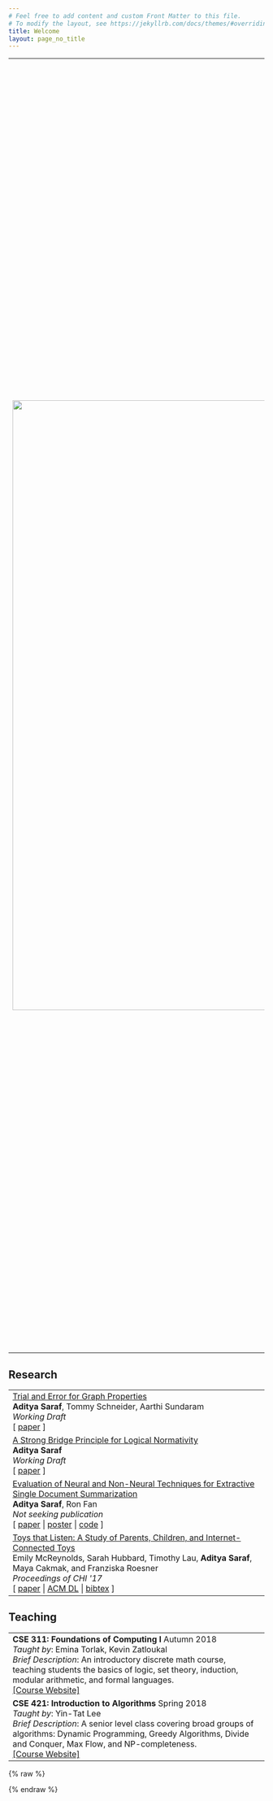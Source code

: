 ```yaml
---
# Feel free to add content and custom Front Matter to this file.
# To modify the layout, see https://jekyllrb.com/docs/themes/#overriding-theme-defaults
title: Welcome
layout: page_no_title
---
```

<table style="border:0px">
<tr style="border:0px">
	<td style="border:0px">
		<img src="assets/images/me.png" width="1200px"/>
	</td>
	<td style="border:0px">
		Hello and welcome to my portfolio.<br><br>
		I am currently an undergrad in Computer Science and Engineering at the University of Washington, where I'm projected to graduate Magna Cum Laude. I'm interested in CS PhD programs specializing in theory.  My current research interests include game theory, graph theory, and complexity theory. In particular, I've done work on CSPs and graph problems in a hidden setting. And I'm currently trying to model altruism in kidney exchanges to design incentive schemes for kidney donors. I'm also interested in some parts of computational biology (such as using DNA for data storage), computational geometry, and automata theory. In the past, I've done research in Tech Policy/HCI and Natural Language Processing.<br><br>
		In addition to my CS interests, I'm also narrowly interested in Epistemology. I'm minoring in Philosophy, and spent time taking graduate coursework in this area. Below, you can find my paper on why logic should be normative for reasoning (specifically, why an agent is not as they ought to be if they don't form beliefs according to logical laws).	For another project, I'm trying to show that principles such as the likelihood principle follow from weak, qualitative requirements on rationality (such as preference rankings).<br><br>
		Below is a link to an extended version of my Statement of Purpose for graduate programs. I elaborate more on my research experience -- especially for my non-theory research projects.<br><br>
		<a href="assets/documents/cv.pdf">[CV]</a><a href="assets/documents/sop.pdf">[Extended Statement of Purpose]</a><br>
		<a href="https://www.researchgate.net/profile/Aditya_Saraf4">[ResearchGate]</a>
		<a href="https://www.linkedin.com/in/aditya-saraf-83995214a/">[LinkedIn]</a>
		<a href="https://github.com/AdityaSaraf">[GitHub]</a>
	</td>
</tr>
</table>


## Research
<table width="100%" align="center" border="0" cellspacing="0" cellpadding="0"><tr>
	    <td valign="top">
	      <div class='paper_title'>
	        <a href="assets/documents/hidden_graph.pdf">Trial and Error for Graph Properties</a>
	      </div>
	      <div class='paper_rest'>
	        <b>Aditya Saraf</b>, Tommy Schneider, Aarthi Sundaram<br/>
	        <i>Working Draft</i><br/>
	        [ <a href="assets/documents/hidden_graph.pdf">paper</a> ]
	      </div>
	      <div class="paper_bottom_space"></div>
	    </td>
	  </tr>
	  <tr>
	    <td valign="top">
	      <div class='paper_title'>
	        <a href="assets/documents/logical_normativity.pdf">A Strong Bridge Principle for Logical Normativity</a>
	      </div>
	      <div class='paper_rest'>
	        <b>Aditya Saraf</b><br/>
	        <i>Working Draft</i><br/>
	        [ <a href="assets/documents/logical_normativity.pdf">paper</a> ]
	      </div>
	      <div class="paper_bottom_space"></div>
	    </td>
	  </tr>
	  <tr>
	    <td valign="top">
	      <div class='paper_title'>
	        <a href="assets/documents/sds_paper.pdf">Evaluation of Neural and Non-Neural Techniques for Extractive Single Document Summarization</a>
	      </div>
	      <div class='paper_rest'>
	        <b>Aditya Saraf</b>, Ron Fan<br/>
	        <i>Not seeking publication</i><br/>
	        [ <a href="assets/documents/sds_paper.pdf">paper</a> | <a href="assets/documents/sds_poster.pdf">poster</a> | <a href="https://github.com/AdityaSaraf/primeapeNLP">code</a> ]
	      </div>
	      <div class="paper_bottom_space"></div>
	    </td>
	  </tr>
	  <tr>
	    <td valign="top">
	      <div class='paper_title'>
	        <a href="assets/documents/toys.pdf">Toys that Listen: A Study of Parents, Children, and Internet-Connected Toys</a>
	      </div>
	      <div class='paper_rest'>
	        Emily McReynolds, Sarah Hubbard, Timothy Lau, <b>Aditya Saraf</b>, Maya Cakmak, and Franziska Roesner<br/>
	        <i>Proceedings of CHI '17</i><br/>
	        [ <a href="assets/documents/toys.pdf">paper</a> | <a href="https://dl.acm.org/citation.cfm?doid=3025453.3025735">ACM DL</a> | <a href="assets/documents/toys_bibtex.txt">bibtex</a> ]
	      </div>
	      <div class="paper_bottom_space"></div>
	    </td>
	</tr>
</table>

## Teaching
<table width="100%" align="center" border="0" cellspacing="0" cellpadding="0"><tr>
	<td valign="top">
      <b>CSE 311: Foundations of Computing I</b> Autumn 2018<br/>
      <i>Taught by</i>: Emina Torlak, Kevin Zatloukal<br/>
      <i>Brief Description</i>: An introductory discrete math course, teaching students the basics of logic, set theory, induction, modular arithmetic, and formal languages.<br/>
      <a href="https://courses.cs.washington.edu/courses/cse311/18au/">[Course Website]</a>
      <div class="paper_bottom_space"></div>
    </td>
  </tr>
  <tr>
	<td valign="top">
      <b>CSE 421: Introduction to Algorithms</b> Spring 2018<br/>
      <i>Taught by</i>: Yin-Tat Lee<br/>
      <i>Brief Description</i>: A senior level class covering broad groups of algorithms: Dynamic Programming, Greedy Algorithms, Divide and Conquer, Max Flow, and NP-completeness.<br/>
      <a href="https://courses.cs.washington.edu/courses/cse421/18sp/">[Course Website]</a>
      <div class="paper_bottom_space"></div>
    </td>
  </tr>
  <tr>
</table>

{% raw %}

{% endraw %}
